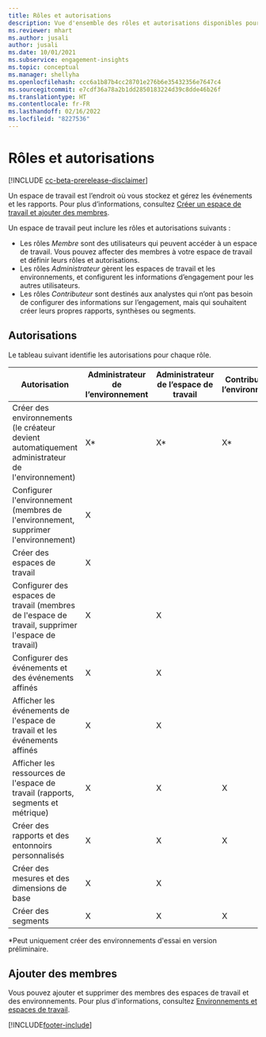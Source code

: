 ```yaml
---
title: Rôles et autorisations
description: Vue d'ensemble des rôles et autorisations disponibles pour les membres de l'espace de travail.
ms.reviewer: mhart
ms.author: jusali
author: jusali
ms.date: 10/01/2021
ms.subservice: engagement-insights
ms.topic: conceptual
ms.manager: shellyha
ms.openlocfilehash: ccc6a1b87b4cc28701e276b6e35432356e7647c4
ms.sourcegitcommit: e7cdf36a78a2b1dd2850183224d39c8dde46b26f
ms.translationtype: HT
ms.contentlocale: fr-FR
ms.lasthandoff: 02/16/2022
ms.locfileid: "8227536"
---
```

# <a name="roles-and-permissions"></a>Rôles et autorisations

[!INCLUDE [cc-beta-prerelease-disclaimer](includes/cc-beta-prerelease-disclaimer.md)]

Un espace de travail est l’endroit où vous stockez et gérez les événements et les rapports. Pour plus d’informations, consultez [Créer un espace de travail et ajouter des membres](create-workspace.md). 

Un espace de travail peut inclure les rôles et autorisations suivants :

- Les rôles *Membre* sont des utilisateurs qui peuvent accéder à un espace de travail. Vous pouvez affecter des membres à votre espace de travail et définir leurs rôles et autorisations. 
- Les rôles *Administrateur* gèrent les espaces de travail et les environnements, et configurent les informations d’engagement pour les autres utilisateurs. 
- Les rôles *Contributeur* sont destinés aux analystes qui n’ont pas besoin de configurer des informations sur l’engagement, mais qui souhaitent créer leurs propres rapports, synthèses ou segments.

## <a name="permissions"></a>Autorisations
  
Le tableau suivant identifie les autorisations pour chaque rôle. 

| Autorisation | Administrateur de l’environnement | Administrateur de l’espace de travail | Contributeur à l’environnement | Contributeur de l’espace de travail | 
|--|--|--|--|--|
| Créer des environnements (le créateur devient automatiquement administrateur de l'environnement) | X* | X* | X* | X* |  
| Configurer l'environnement (membres de l'environnement, supprimer l'environnement) | X |  |  |  |  
| Créer des espaces de travail | X |  |  |  |  
| Configurer des espaces de travail (membres de l'espace de travail, supprimer l'espace de travail) | X | X |  |  |  
| Configurer des événements et des événements affinés | X | X | |  |  
| Afficher les événements de l'espace de travail et les événements affinés | X | X | |  |  
| Afficher les ressources de l'espace de travail (rapports, segments et métrique)| X | X | X | X |  
| Créer des rapports et des entonnoirs personnalisés | X | X | X | X |  
| Créer des mesures et des dimensions de base| X | X |  |  |  
| Créer des segments| X | X | X | X |  

*Peut uniquement créer des environnements d'essai en version préliminaire. 

## <a name="add-members"></a>Ajouter des membres

Vous pouvez ajouter et supprimer des membres des espaces de travail et des environnements. Pour plus d'informations, consultez [Environnements et espaces de travail](manage-environments-workspaces.md).


[!INCLUDE[footer-include](../includes/footer-banner.md)]
